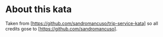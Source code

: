 About this kata
================
Taken from [https://github.com/sandromancuso/trip-service-kata] so all credits gose to [https://github.com/sandromancuso].
